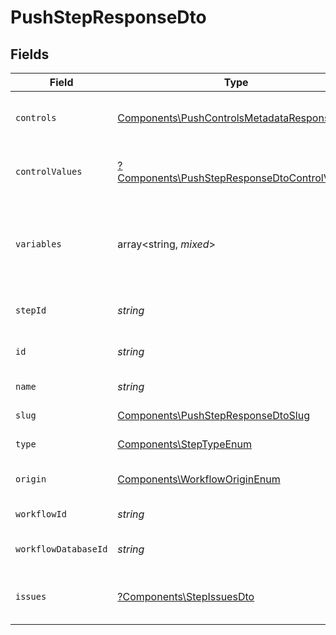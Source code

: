 # PushStepResponseDto


## Fields

| Field                                                                                                       | Type                                                                                                        | Required                                                                                                    | Description                                                                                                 |
| ----------------------------------------------------------------------------------------------------------- | ----------------------------------------------------------------------------------------------------------- | ----------------------------------------------------------------------------------------------------------- | ----------------------------------------------------------------------------------------------------------- |
| `controls`                                                                                                  | [Components\PushControlsMetadataResponseDto](../../Models/Components/PushControlsMetadataResponseDto.md)    | :heavy_check_mark:                                                                                          | Controls metadata for the push step                                                                         |
| `controlValues`                                                                                             | [?Components\PushStepResponseDtoControlValues](../../Models/Components/PushStepResponseDtoControlValues.md) | :heavy_minus_sign:                                                                                          | Control values for the push step                                                                            |
| `variables`                                                                                                 | array<string, *mixed*>                                                                                      | :heavy_check_mark:                                                                                          | JSON Schema for variables, follows the JSON Schema standard                                                 |
| `stepId`                                                                                                    | *string*                                                                                                    | :heavy_check_mark:                                                                                          | Unique identifier of the step                                                                               |
| `id`                                                                                                        | *string*                                                                                                    | :heavy_check_mark:                                                                                          | Database identifier of the step                                                                             |
| `name`                                                                                                      | *string*                                                                                                    | :heavy_check_mark:                                                                                          | Name of the step                                                                                            |
| `slug`                                                                                                      | [Components\PushStepResponseDtoSlug](../../Models/Components/PushStepResponseDtoSlug.md)                    | :heavy_check_mark:                                                                                          | Slug of the step                                                                                            |
| `type`                                                                                                      | [Components\StepTypeEnum](../../Models/Components/StepTypeEnum.md)                                          | :heavy_check_mark:                                                                                          | Type of the step                                                                                            |
| `origin`                                                                                                    | [Components\WorkflowOriginEnum](../../Models/Components/WorkflowOriginEnum.md)                              | :heavy_check_mark:                                                                                          | Origin of the workflow                                                                                      |
| `workflowId`                                                                                                | *string*                                                                                                    | :heavy_check_mark:                                                                                          | Workflow identifier                                                                                         |
| `workflowDatabaseId`                                                                                        | *string*                                                                                                    | :heavy_check_mark:                                                                                          | Workflow database identifier                                                                                |
| `issues`                                                                                                    | [?Components\StepIssuesDto](../../Models/Components/StepIssuesDto.md)                                       | :heavy_minus_sign:                                                                                          | Issues associated with the step                                                                             |